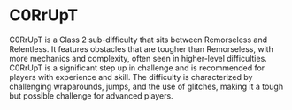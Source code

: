 # C0RrUpT

C0RrUpT is a Class 2 sub-difficulty that sits between Remorseless and Relentless. It features obstacles that are tougher than Remorseless, with more mechanics and complexity, often seen in higher-level difficulties. C0RrUpT is a significant step up in challenge and is recommended for players with experience and skill. The difficulty is characterized by challenging wraparounds, jumps, and the use of glitches, making it a tough but possible challenge for advanced players.